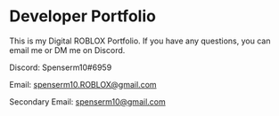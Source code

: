 # Developer Portfolio
This is my Digital ROBLOX Portfolio. If you have any questions, you can email me or DM me on Discord.

Discord: Spenserm10#6959

Email: spenserm10.ROBLOX@gmail.com

Secondary Email: spenserm10@gmail.com
